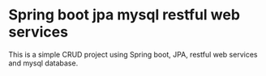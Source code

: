 # Spring boot jpa mysql restful web services
This is a simple CRUD project using Spring boot, JPA, restful web services and mysql database.